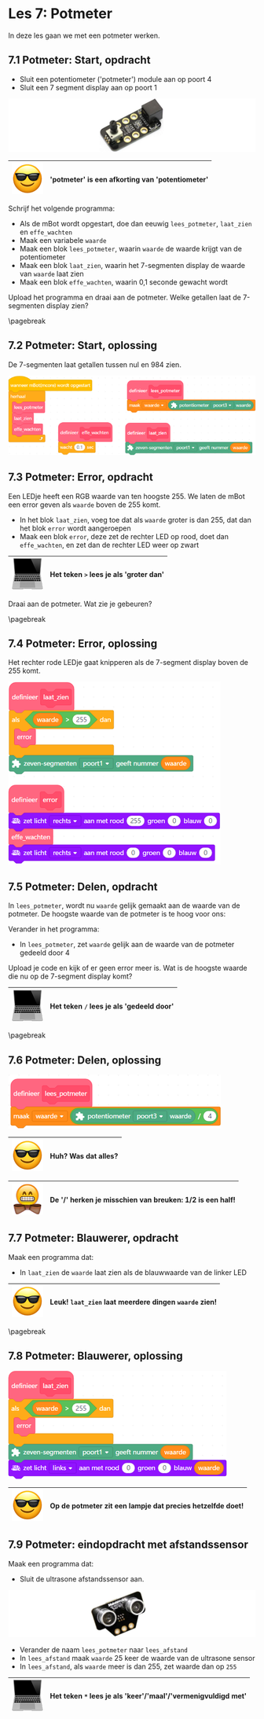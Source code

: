 # Les 7: Potmeter

In deze les gaan we met een potmeter werken.

## 7.1 Potmeter: Start, opdracht

 * Sluit een potentiometer ('potmeter') module aan op poort 4
 * Sluit een 7 segment display aan op poort 1
 
![Een potentiometer ('potmeter') module](7_potentiometer.jpg)

![](EmojiSunglasses.png) | 'potmeter' is een afkorting van 'potentiometer'
:-------------:|:----------------------------------------:

Schrijf het volgende programma:

 * Als de mBot wordt opgestart, doe dan eeuwig `lees_potmeter`, `laat_zien` en `effe_wachten`
 * Maak een variabele `waarde`
 * Maak een blok `lees_potmeter`, waarin `waarde` de waarde krijgt van de potentiometer
 * Maak een blok `laat_zien`, waarin het 7-segmenten display de waarde van `waarde` laat zien
 * Maak een blok `effe_wachten`, waarin 0,1 seconde gewacht wordt

Upload het programma en draai aan de potmeter. Welke getallen laat de 7-segmenten display zien?

\pagebreak

## 7.2 Potmeter: Start, oplossing

De 7-segmenten laat getallen tussen nul en 984 zien.

![7.2 Potmeter: Start, oplossing](7_2.png)

## 7.3 Potmeter: Error, opdracht

Een LEDje heeft een RGB waarde van ten hoogste 255. We laten de mBot 
een error geven als `waarde` boven de 255 komt.

 * In het blok `laat_zien`, voeg toe dat als `waarde` groter is dan 255, 
   dat dan het blok `error` wordt aangeroepen
 * Maak een blok `error`, deze zet de rechter LED op rood, doet dan `effe_wachten`, en zet dan de rechter LED weer op zwart

![](EmojiComputer.png) | Het teken `>` lees je als 'groter dan'
:-------------:|:----------------------------------------: 

Draai aan de potmeter. Wat zie je gebeuren?

\pagebreak

## 7.4 Potmeter: Error, oplossing

Het rechter rode LEDje gaat knipperen als de 7-segment display boven de 255 komt.

![7.4 Potmeter: Error, oplossing](7_4.png)

## 7.5 Potmeter: Delen, opdracht

In `lees_potmeter`, wordt nu `waarde` gelijk gemaakt aan de waarde van de potmeter.
De hoogste waarde van de potmeter is te hoog voor ons:

Verander in het programma:

 * In `lees_potmeter`, zet `waarde` gelijk aan de waarde van de potmeter gedeeld door 4

Upload je code en kijk of er geen error meer is. Wat is de hoogste waarde
die nu op de 7-segment display komt?
 
![](EmojiComputer.png) | Het teken `/` lees je als 'gedeeld door'
:-------------:|:----------------------------------------: 

\pagebreak

## 7.6 Potmeter: Delen, oplossing

![7.6 Potmeter: Delen, oplossing](7_6.png)

![](EmojiSunglasses.png) | Huh? Was dat alles?
:-------------:|:----------------------------------------:

![](EmojiBowtie.png) | De '/' herken je misschien van breuken: 1/2 is een half!
:-------------:|:----------------------------------------:

## 7.7 Potmeter: Blauwerer, opdracht

Maak een programma dat:

 * In `laat_zien` de `waarde` laat zien als de blauwwaarde van de linker LED


![](EmojiSunglasses.png) | Leuk! `laat_zien` laat meerdere dingen `waarde` zien!
:-------------:|:----------------------------------------:

\pagebreak

## 7.8 Potmeter: Blauwerer, oplossing

![7.8 Potmeter: Blauwerer, oplossing](7_8.png)

![](EmojiSunglasses.png) | Op de potmeter zit een lampje dat precies hetzelfde doet!
:-------------:|:----------------------------------------:

## 7.9 Potmeter: eindopdracht met afstandssensor

Maak een programma dat:

 * Sluit de ultrasone afstandssensor aan.

![Een ultrasone afstandssensor](7_ultrasone_afstandssensor.jpg)

 * Verander de naam `lees_potmeter` naar `lees_afstand`
 * In `lees_afstand` maak `waarde` 25 keer de waarde van de ultrasone sensor 
 * In `lees_afstand`, als `waarde` meer is dan 255, zet waarde dan op `255`

![](EmojiComputer.png) | Het teken `*` lees je als 'keer'/'maal'/'vermenigvuldigd met'
:-------------:|:----------------------------------------: 
